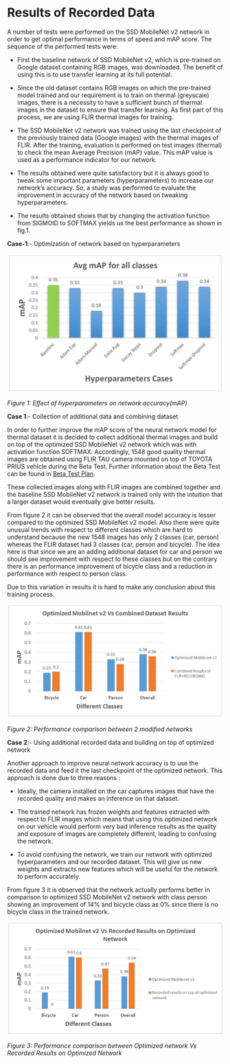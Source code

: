 # Results of Recorded Data

A number of tests were performed on the SSD MobileNet v2 network in order to get optimal performance in terms of speed and mAP score. The sequence of the performed tests were:

- First the baseline network of SSD MobileNet v2, which is pre-trained on Google dataset containing RGB images, was downloaded. The benefit of using this is to use transfer learning at its full potential.
- Since the old dataset contains RGB images on which the pre-trained model trained and our requirement is to train on thermal (greyscale) images, there is a necessity to have a sufficient bunch of thermal images in the dataset to ensure that transfer learning. As first part of this process, we are using FLIR thermal images for training.

- The SSD MobileNet v2 network was trained using the last checkpoint of the previously trained data (Google images) with the thermal images of FLIR. After the training, evaluation is performed on test images (thermal) to check the mean Average Precision (mAP) value. This mAP value is used as a performance indicator for our network.
- The results obtained were quite satisfactory but it is always good to tweak some important parameters (hyperparameters) to increase our network’s accuracy. So, a study was performed to evaluate the improvement in accuracy of the network based on tweaking hyperparameters.

- The results obtained shows that by changing the activation function from SIGMOID to SOFTMAX yields us the best performance as shown in fig.1.

 

**Case-1**:- Optimization of network based on hyperparameters

![img](doc_images/hyperparameters.jpeg)

*Figure 1: Effect of hyperparameters on network accuracy(mAP)*

**Case 1**:- Collection of additional data and combining dataset 

In order to further improve the mAP score of the neural network model for thermal dataset it is decided to collect additional thermal images and build on top of the optimized SSD MobileNet v2 network which was with activation function SOFTMAX. Accordingly, 1548 good quality thermal images are obtained using FLIR TAU camera mounted on top of TOYOTA PRIUS vehicle during the Beta Test. Further information about the Beta Test can be found in [Beta Test Plan](testing_and_results/beta_test_plan/README.md).

These collected images along with FLIR images are combined together and the baseline SSD MobileNet v2 network is trained only with the intuition that a larger dataset would eventually give better results.

From figure 2 it can be observed that the overall model accuracy is lesser compared to the optimized SSD MobileNet v2 model. Also there were quite unusual trends with respect to different classes which are hard to understand because the new 1548 images has only 2 classes (car, person) whereas the FLIR dataset had 3 classes (car, person and bicycle). The idea here is that since we are an adding additional dataset for car and person we should see improvement with respect to these classes but on the contrary there is an performance improvement of bicycle class and a reduction in performance with respect to person class. 

Due to this variation in results it is hard to make any conclusion about this training process.

![img](doc_images/combined_results.jpeg)

*Figure 2: Performance comparison between 2 modified networks*

**Case 2**:- Using additional recorded data and building on top of optimized network

Another approach to improve neural network accuracy is to use the recorded data and feed it the last checkpoint of the optimized network. This approach is done due to three reasons : 

- Ideally, the camera installed on the car captures images that have the recorded quality and makes an inference on that dataset.
- The trained network has frozen weights and features extracted with respect to FLIR images which means that using this optimized network on our vehicle would perform very bad inference results as the quality and exposure of images are completely different, leading to confusing the network.

- To avoid confusing the network, we train our network with optimized hyperparameters and our recorded dataset. This will give us new weights and extracts new features which will be useful for the network to perform accurately.

From figure 3 it is observed that the network actually performs better in comparison to optimized SSD MobileNet v2 network with class person showing an improvement of 14% and bicycle class as 0% since there is no bicycle class in the trained network.

![img](doc_images/recorded_results.jpeg)

*Figure 3: Performance comparison between Optimized network Vs Recorded Results on Optimized Network*

 

 

 
